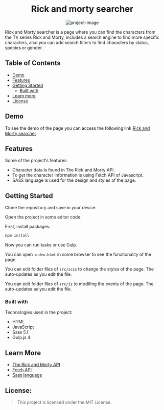 <h1 align="center" id="title">Rick and morty searcher</h1>

<div align="center">
    <img src="https://m.media-amazon.com/images/M/MV5BZjRjOTFkOTktZWUzMi00YzMyLThkMmYtMjEwNmQyNzliYTNmXkEyXkFqcGdeQXVyNzQ1ODk3MTQ@._V1_QL75_UX500_CR0,234,500,281_.jpg" alt="project-image">
</div>

<p id="description">

   Rick and Morty searcher is a page where you can find the characters from the TV series Rick and Morty, includes a search engine to find more specific characters, also you can add search filters to find characters by status, species or gender.

</p>


## Table of Contents

- [Demo](#demo)
- [Features](#features)
- [Getting Started](#getting-started)
  - [Built with](#built-with)
- [Learn more](#learn-more)
- [License](#license)


## Demo

To see the demo of the page you can access the following link [Rick and Morty searcher](https://searcher-rick-and-morty.netlify.app/)


## Features

Some of the project's features:

*   Character data is found in The Rick and Morty API.
*   To get the character information is using Fetch API of Javascript.
*   SASS language is used for the design and styles of the page.


## Getting Started

Clone the repository and save in your device.

Open the project in some editor code. 

First, install packages:

```bash
npm install
```

Now you can run tasks or use Gulp.

You can open `index.html` in some browser to see the functionality of the page.

You can edit folder files of `src/scss` to change the styles of the page. The auto-updates as you edit the file.

You can edit folder files of `src/js` to modifing the events of the page. The auto-updates as you edit the file.


### Built with

Technologies used in the project:

*   HTML
*   JavaScript
*   Sass 5.1
*   Gulp.js 4


## Learn More

* [The Rick and Morty API](https://rickandmortyapi.com/)
* [Fetch API](https://developer.mozilla.org/en-US/docs/Web/API/Fetch_API)
* [Sass language](https://sass-lang.com/)


## License:

> This project is licensed under the MIT License.